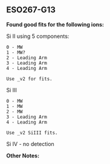 ## ESO267-G13
**Found good fits for the following ions:**

Si II using 5 components:
```
0 - MW
1 - MW?
2 - Leading Arm
3 - Leading Arm
4 - Leading Arm

Use _v2 for fits.
```

Si III
``` 
0 - MW
1 - MW
2 - MW
3 - Leading Arm
4 - Leading Arm

Use _v2 SiIII fits.
```

Si IV - no detection

**Other Notes:**

